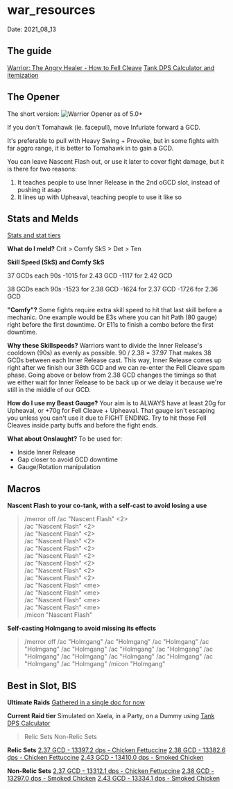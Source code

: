 war_resources
======
Date: 2021_08_13




## The guide

[Warrior: The Angry Healer - How to Fell Cleave](http://bit.ly/XIV50WAR)
[Tank DPS Calculator and itemization](https://bit.ly/TankDPSCalc520)





## The Opener

The short version:
![Warrior Opener as of 5.0+](https://i.imgur.com/WB2SEtL.png "Warrior Opener")

If you don't Tomahawk (ie. facepull), move Infuriate forward a GCD.

It's preferable to pull with Heavy Swing + Provoke, but in some fights with far aggro range, it is better to Tomahawk in to gain a GCD.

You can leave Nascent Flash out, or use it later to cover fight damage, but it is there for two reasons:
1) It teaches people to use Inner Release in the 2nd oGCD slot, instead of pushing it asap
2) It lines up with Upheaval, teaching people to use it like so





## Stats and Melds

[Stats and stat tiers](http://theoryjerks.akhmorning.com/)

**What do I meld?**
Crit > Comfy SkS > Det > Ten

**Skill Speed (SkS) and Comfy SkS**

37 GCDs each 90s
-1015 for 2.43 GCD
-1117 for 2.42 GCD

38 GCDs each 90s
-1523 for 2.38 GCD
-1624 for 2.37 GCD
-1726 for 2.36 GCD

**"Comfy"?**
Some fights require extra skill speed to hit that last skill before a mechanic. 
One example would be E3s where you can hit Path (80 gauge) right before the first downtime.
Or E11s to finish a combo before the first downtime.

**Why these Skillspeeds?**
Warriors want to divide the Inner Release's cooldown (90s) as evenly as possible. 
90 / 2.38 = 37.97
That makes 38 GCDs between each Inner Release cast. This way, Inner Release comes up right after we finish our 38th GCD and we can re-enter the Fell Cleave spam phase.
Going above or below from 2.38 GCD changes the timings so that we either wait for Inner Release to be back up or we delay it because we're still in the middle of our GCD.

**How do I use my Beast Gauge?**
Your aim is to ALWAYS have at least 20g for Upheaval, or +70g for Fell Cleave + Upheaval. 
That gauge isn't escaping you unless you can't use it due to FIGHT ENDING.
Try to hit those Fell Cleaves inside party buffs and before the fight ends.

**What about Onslaught?**
To be used for:
- Inside Inner Release
- Gap closer to avoid GCD downtime
- Gauge/Rotation manipulation





## Macros

**Nascent Flash to your co-tank, with a self-cast to avoid losing a use**
> /merror off
> /ac "Nascent Flash" <2> <br />
> /ac "Nascent Flash" <2> <br />
> /ac "Nascent Flash" <2> <br />
> /ac "Nascent Flash" <2> <br />
> /ac "Nascent Flash" <2> <br />
> /ac "Nascent Flash" <2> <br />
> /ac "Nascent Flash" <2> <br />
> /ac "Nascent Flash" <2> <br />
> /ac "Nascent Flash" <2> <br />
> /ac "Nascent Flash" \<me> <br />
> /ac "Nascent Flash" \<me> <br />
> /ac "Nascent Flash" \<me> <br />
> /ac "Nascent Flash" \<me> <br />
> /micon "Nascent Flash" <br />

**Self-casting Holmgang to avoid missing its effects**
> /merror off
> /ac "Holmgang" <me>
> /ac "Holmgang" <me>
> /ac "Holmgang" <me>
> /ac "Holmgang" <me>
> /ac "Holmgang" <me>
> /ac "Holmgang" <me>
> /ac "Holmgang" <me>
> /ac "Holmgang" <me>
> /ac "Holmgang" <me>
> /ac "Holmgang" <me>
> /ac "Holmgang" <me>
> /ac "Holmgang" <me>
> /ac "Holmgang" <me>
> /micon "Holmgang"




## Best in Slot, BIS

**Ultimate Raids**
[Gathered in a single doc for now](http://bit.ly/WARultimateBIS)

**Current Raid tier**
Simulated on Xaela, in a Party, on a Dummy using [Tank DPS Calculator](https://bit.ly/TankDPSCalc520)
> Relic Sets
> Non-Relic Sets

**Relic Sets**
[2.37 GCD - 13397.2 dps - Chicken Fettuccine](https://etro.gg/gearset/f344710e-37b1-4c42-a422-76188ab680cf)
[2.38 GCD - 13382.6 dps - Chicken Fettuccine](https://etro.gg/gearset/717a06ac-8373-4490-9834-c5d1c321b0a7)
[2.43 GCD - 13410.0 dps - Smoked Chicken](https://etro.gg/gearset/6b4a9646-3d72-4c85-ae3f-c77e28875389)

**Non-Relic Sets**
[2.37 GCD - 13312.1 dps - Chicken Fettuccine](https://etro.gg/gearset/465c5777-b594-497d-8eac-b45fe2646009)
[2.38 GCD - 13297.0 dps - Smoked Chicken](https://etro.gg/gearset/6e7c6fd5-7618-466c-8284-8c2cc0f611c3)
[2.43 GCD - 13334.1 dps - Smoked Chicken](https://etro.gg/gearset/1f52b3ea-3bab-4a6b-8bfd-8bdcac766d39)

